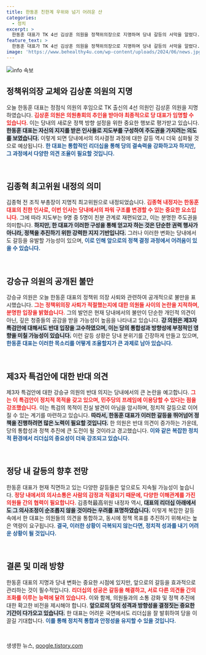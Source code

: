 ```yaml
---
title: 한동훈 친한계 우위와 넘기 어려운 산
categories:
  - 정치
excerpt: >
  한동훈 대표가 TK 4선 김상훈 의원을 정책위의장으로 지명하며 당내 갈등의 서막을 알렸다. 친한 인사들로 높은 지분을 차지한 가운데, 강승규 의원의 공개 반발과 김종혁 내정자의 우려 속에서 정치적 긴장이 고조되고 있다.
feature_text: >
  한동훈 대표가 TK 4선 김상훈 의원을 정책위의장으로 지명하며 당내 갈등의 서막을 알렸다. 친한 인사들로 높은 지분을 차지한 가운데, 강승규 의원의 공개 반발과 김종혁 내정자의 우려 속에서 정치적 긴장이 고조되고 있다.
image: 'https://www.behealthy4u.com/wp-content/uploads/2024/06/news.jpg'
---
```


<p><img src="https://www.behealthy4u.com/wp-content/uploads/2024/06/news.jpg" alt="info 속보" /></p>

<h2 data-ke-size="size26">정책위의장 교체와 김상훈 의원의 지명</h2>

<p data-ke-size="size16">오늘 한동훈 대표는 정점식 의원의 후임으로 TK 출신의 4선 의원인 김상훈 의원을 지명하였습니다. <b><span style="color: #ee2323;">김상훈 의원은 의원총회의 추인을 받아야 최종적으로 당 대표가 임명할 수 있습니다.</span></b> 이는 당내의 새로운 정책 방향 설정을 위한 중요한 행보로 평가받고 있습니다. <b><span style="background-color: #21538527;">한동훈 대표는 자신의 지지를 받은 인사들로 지도부를 구성하여 주도권을 가지려는 의도를 보였습니다.</span></b> 이렇게 되면 당내에서의 의사결정 과정에 대한 갈등 역시 더욱 심화될 것으로 예상됩니다. <b><span style="color: #1a5490;">한 대표는 통합적인 리더십을 통해 당의 결속력을 강화하고자 하지만, 그 과정에서 다양한 의견 조율이 필요할 것입니다.</span></b></p>

<p data-ke-size="size16">&nbsp;</p>

<h2 data-ke-size="size26">김종혁 최고위원 내정의 의미</h2>

<p data-ke-size="size16">김종혁 전 조직 부총장이 지명직 최고위원으로 내정되었습니다. <b><span style="color: #ee2323;">김종혁 내정자는 한동훈 대표의 친한 인사로, 이번 인사는 당내에서의 파워 구조를 변경할 수 있는 중요한 요소입니다.</span></b> 그에 따라 지도부는 9명 중 5명이 친분 관계로 재편되었고, 이는 분명한 주도권을 의미합니다. <b><span style="background-color: #21538527;">하지만, 한 대표가 이러한 구성을 통해 얻고자 하는 것은 단순한 권력 행사가 아니라, 정책을 추진하기 위한 강력한 지지 기반입니다.</span></b> 그러나 이러한 변화는 당내에서도 갈등을 유발할 가능성이 있으며, <b><span style="color: #1a5490;">이로 인해 앞으로의 정책 결정 과정에서 어려움이 있을 수 있습니다.</span></b></p>

<p data-ke-size="size16">&nbsp;</p>

<h2 data-ke-size="size26">강승규 의원의 공개된 불만</h2>

<p data-ke-size="size16">강승규 의원은 오늘 한동훈 대표의 정책위 의장 사퇴와 관련하여 공개적으로 불만을 표시했습니다. <b><span style="color: #ee2323;">그는 정책위의장 사퇴가 적절했는지에 대한 의원들 사이의 논란을 지적하며, 분명한 입장을 밝혔습니다.</span></b> 그의 발언은 현재 당내에서의 불만이 단순한 개인적 의견이 아닌, 깊은 청중들의 공감을 받을 가능성이 높음을 나타내고 있습니다. <b><span style="background-color: #21538527;">강 의원은 제3자 특검안에 대해서도 반대 입장을 고수하였으며, 이는 당의 통합성과 방향성에 부정적인 영향을 미칠 가능성이 있습니다.</span></b> 이런 갈등 상황은 당내 분위기를 긴장하게 만들고 있으며, <b><span style="color: #1a5490;">한동훈 대표는 이러한 목소리를 어떻게 조율할지가 큰 과제로 남아 있습니다.</span></b></p>

<p data-ke-size="size16">&nbsp;</p>

<h2 data-ke-size="size26">제3자 특검안에 대한 반대 의견</h2>

<p data-ke-size="size16">제3자 특검안에 대한 강승규 의원의 반대 의지는 당내에서의 큰 논란을 예고합니다. <b><span style="color: #ee2323;">그는 이 특검안이 정치적 목적을 갖고 있으며, 민주당의 프레임에 이용당할 수 있다는 점을 강조했습니다.</span></b> 이는 특검의 목적이 진실 발견이 아님을 암시하며, 정치적 갈등으로 이어질 수 있는 계기를 마련하고 있습니다. <b><span style="background-color: #21538527;">따라서, 한동훈 대표가 이러한 갈등을 뛰어넘어 정책을 진행하려면 많은 노력이 필요할 것입니다.</span></b> 한 의원은 반대 의견이 증가하는 가운데, 당의 통합성과 정책 추진에 큰 도전이 될 것이라고 경고했습니다. <b><span style="color: #1a5490;">이와 같은 복잡한 정치적 환경에서 리더십의 중요성이 더욱 강조되고 있습니다.</span></b></p>

<p data-ke-size="size16">&nbsp;</p>

<h2 data-ke-size="size26">정당 내 갈등의 향후 전망</h2>

<p data-ke-size="size16">한동훈 대표가 현재 직면하고 있는 다양한 갈등들은 앞으로도 지속될 가능성이 높습니다. <b><span style="color: #ee2323;">정당 내에서의 의사소통은 사람의 감정과 직결되기 때문에, 다양한 이해관계를 가진 의원들 간의 협력이 필요합니다.</span></b> 김종혁最高위원 내정자 역시, <b><span style="background-color: #21538527;">대표의 리더십 아래에서도 그 의사조정이 순조롭지 않을 것이라는 우려를 표명하였습니다.</span></b> 이렇게 복잡한 갈등 속에서 한 대표는 의원들의 의견을 통합하고, 동시에 정책 목표를 추진하기 위해서는 높은 역량이 요구됩니다. <b><span style="color: #1a5490;">결국, 이러한 상황이 극복되지 않는다면, 정치적 성과를 내기 어려운 상황이 될 것입니다.</span></b></p>

<p data-ke-size="size16">&nbsp;</p>

<h2 data-ke-size="size26">결론 및 미래 방향</h2>

<p data-ke-size="size16">한동훈 대표의 지명과 당내 변화는 중요한 시점에 있지만, 앞으로의 갈등을 효과적으로 관리하는 것이 필수적입니다. <b><span style="color: #ee2323;">리더십의 성공은 갈등을 해결하고, 서로 다른 의견들 간의 조화를 이루는 능력에 달려 있습니다.</span></b> 이와 함께, 의원들과의 소통 강화 및 정책 추진에 대한 확고한 비전을 제시해야 합니다. <b><span style="background-color: #21538527;">앞으로의 당의 성격과 방향성을 결정짓는 중요한 기간이 다가오고 있습니다.</span></b> 한 대표는 어려운 국면에서도 리더십을 잘 발휘하여 당을 이끌길 기대합니다. <b><span style="color: #1a5490;">이를 통해 정치적 통합과 안정성을 유지할 수 있을 것입니다.</span></b></p>

<p data-ke-size="size16">&nbsp;</p>
생생한 뉴스, <a href="https://qoogle.tistory.com" rel="dofollow">qoogle.tistory.com</a>


